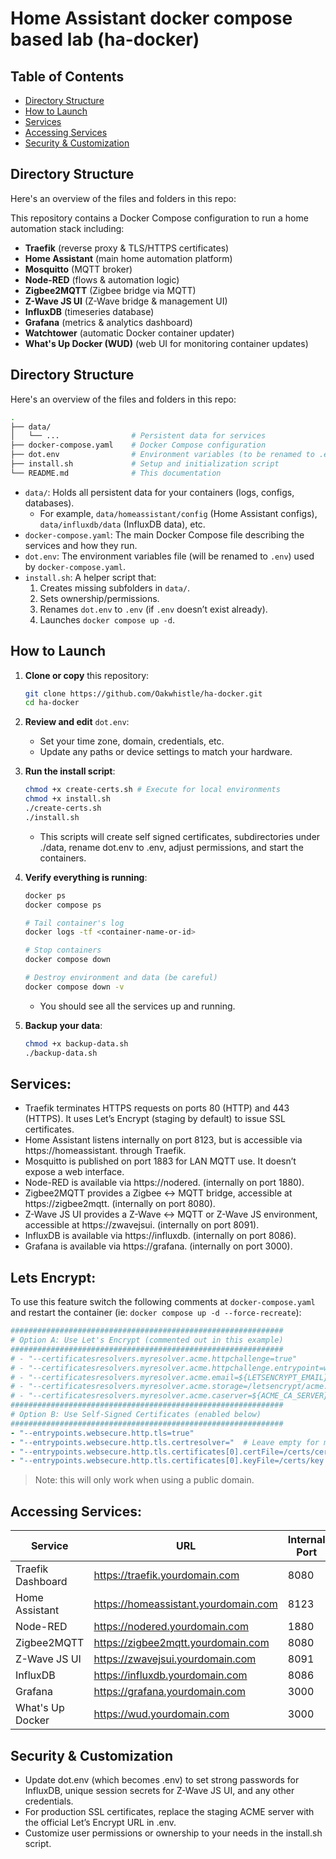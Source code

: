 # Home Assistant docker compose based lab (ha-docker)

## Table of Contents
- [Directory Structure](#directory-structure)
- [How to Launch](#how-to-launch)
- [Services](#services)
- [Accessing Services](#accessing-services)
- [Security & Customization](#security--customization)

## Directory Structure
Here's an overview of the files and folders in this repo:

This repository contains a Docker Compose configuration to run a home automation stack including:
- **Traefik** (reverse proxy & TLS/HTTPS certificates)
- **Home Assistant** (main home automation platform)
- **Mosquitto** (MQTT broker)
- **Node-RED** (flows & automation logic)
- **Zigbee2MQTT** (Zigbee bridge via MQTT)
- **Z-Wave JS UI** (Z-Wave bridge & management UI)
- **InfluxDB** (timeseries database)
- **Grafana** (metrics & analytics dashboard)
- **Watchtower** (automatic Docker container updater​)
- **What's Up Docker (WUD)** (web UI for monitoring container updates​)

## Directory Structure

Here's an overview of the files and folders in this repo:

```bash
.
├── data/
│   └── ...                # Persistent data for services
├── docker-compose.yaml    # Docker Compose configuration
├── dot.env                # Environment variables (to be renamed to .env)
├── install.sh             # Setup and initialization script
└── README.md              # This documentation
```


- `data/`: Holds all persistent data for your containers (logs, configs, databases).  
  - For example, `data/homeassistant/config` (Home Assistant configs), `data/influxdb/data` (InfluxDB data), etc.
- `docker-compose.yaml`: The main Docker Compose file describing the services and how they run.
- `dot.env`: The environment variables file (will be renamed to `.env`) used by `docker-compose.yaml`.
- `install.sh`: A helper script that:
  1. Creates missing subfolders in `data/`.
  2. Sets ownership/permissions.
  3. Renames `dot.env` to `.env` (if `.env` doesn’t exist already).
  4. Launches `docker compose up -d`.

## How to Launch

1. **Clone or copy** this repository:

   ```bash
   git clone https://github.com/Oakwhistle/ha-docker.git
   cd ha-docker
   ```

2. **Review and edit** `dot.env`:

   - Set your time zone, domain, credentials, etc.
   - Update any paths or device settings to match your hardware.

3. **Run the install script**:

   ```bash
   chmod +x create-certs.sh # Execute for local environments
   chmod +x install.sh
   ./create-certs.sh
   ./install.sh
   ```
   - This scripts will create self signed certificates, subdirectories under ./data, rename dot.env to .env, adjust permissions, and start the containers.

4. **Verify everything is running**:
   
   ```bash
   docker ps
   docker compose ps

   # Tail container's log
   docker logs -tf <container-name-or-id>

   # Stop containers
   docker compose down

   # Destroy environment and data (be careful)
   docker compose down -v
   ```
   - You should see all the services up and running.

5. **Backup your data**:
   
   ```bash
   chmod +x backup-data.sh
   ./backup-data.sh
   ```

## Services:

- Traefik terminates HTTPS requests on ports 80 (HTTP) and 443 (HTTPS). It uses Let’s Encrypt (staging by default) to issue SSL certificates.
- Home Assistant listens internally on port 8123, but is accessible via https://homeassistant.<your-domain> through Traefik.
- Mosquitto is published on port 1883 for LAN MQTT use. It doesn’t expose a web interface.
- Node-RED is available via https://nodered.<your-domain> (internally on port 1880).
- Zigbee2MQTT provides a Zigbee <-> MQTT bridge, accessible at https://zigbee2mqtt.<your-domain> (internally on port 8080).
- Z-Wave JS UI provides a Z-Wave <-> MQTT or Z-Wave JS environment, accessible at https://zwavejsui.<your-domain> (internally on port 8091).
- InfluxDB is available via https://influxdb.<your-domain> (internally on port 8086).
- Grafana is available via https://grafana.<your-domain> (internally on port 3000).

## Lets Encrypt:

To use this feature switch the following comments at `docker-compose.yaml` and restart the container (ie: `docker compose up -d --force-recreate`):

```yaml
#############################################################
# Option A: Use Let's Encrypt (commented out in this example)
#############################################################
# - "--certificatesresolvers.myresolver.acme.httpchallenge=true"
# - "--certificatesresolvers.myresolver.acme.httpchallenge.entrypoint=web"
# - "--certificatesresolvers.myresolver.acme.email=${LETSENCRYPT_EMAIL}"
# - "--certificatesresolvers.myresolver.acme.storage=/letsencrypt/acme.json"
# - "--certificatesresolvers.myresolver.acme.caserver=${ACME_CA_SERVER}"
#############################################################
# Option B: Use Self-Signed Certificates (enabled below)
#############################################################
- "--entrypoints.websecure.http.tls=true"
- "--entrypoints.websecure.http.tls.certresolver="  # Leave empty for manual TLS
- "--entrypoints.websecure.http.tls.certificates[0].certFile=/certs/cert.pem"
- "--entrypoints.websecure.http.tls.certificates[0].keyFile=/certs/key.pem"
```

> Note: this will only work when using a public domain. 

## Accessing Services:

| Service            | URL                                   | Internal Port |
| ------------------ | ------------------------------------- | ------------- |
| Traefik Dashboard  | https://traefik.yourdomain.com         | 8080          |
| Home Assistant     | https://homeassistant.yourdomain.com   | 8123          |
| Node-RED           | https://nodered.yourdomain.com         | 1880          |
| Zigbee2MQTT        | https://zigbee2mqtt.yourdomain.com     | 8080          |
| Z-Wave JS UI       | https://zwavejsui.yourdomain.com       | 8091          |
| InfluxDB           | https://influxdb.yourdomain.com        | 8086          |
| Grafana            | https://grafana.yourdomain.com         | 3000          |
| What's Up Docker   | https://wud.yourdomain.com             | 3000          |

## Security & Customization

- Update dot.env (which becomes .env) to set strong passwords for InfluxDB, unique session secrets for Z-Wave JS UI, and any other credentials.
- For production SSL certificates, replace the staging ACME server with the official Let’s Encrypt URL in .env.
- Customize user permissions or ownership to your needs in the install.sh script.